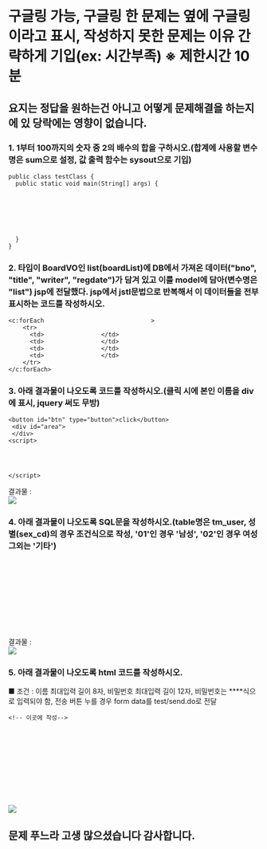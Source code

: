 # 구글링 가능, 구글링 한 문제는 옆에 구글링이라고 표시, 작성하지 못한 문제는 이유 간략하게 기입(ex: 시간부족) ※ 제한시간 10분
## 요지는 정답을 원하는건 아니고 어떻게 문제해결을 하는지에 있 당락에는 영향이 없습니다.

### 1. 1부터 100까지의 숫자 중 2의 배수의 합을 구하시오.(합계에 사용할 변수명은 sum으로 설정, 값 출력 함수는 sysout으로 기입)
~~~
public class testClass {
  public static void main(String[] args) {
  	
    
    
    
    
    
       
  }
}
~~~

### 2. 타입이 BoardVO인 list(boardList)에 DB에서 가져온 데이터("bno", "title", "writer", "regdate")가 담겨 있고 이를 model에 담아(변수명은 "list") jsp에 전달했다. jsp에서 jstl문법으로 반복해서 이 데이터들을 전부 표시하는 코드를 작성하시오.
~~~
<c:forEach                              >
    <tr>
      <td>                </td>
      <td>                </td>	
      <td>                </td>
      <td>                </td>
    </tr>
</c:forEach>
~~~

### 3. 아래 결과물이 나오도록 코드를 작성하시오.(클릭 시에 본인 이름을 div에 표시, jquery 써도 무방)
~~~
<button id="btn" type="button">click</button>
 <div id="area">
 </div>
<script>




</script> 
~~~
결과물 : <br/>
<img src="https://user-images.githubusercontent.com/44331989/94353167-ad7ba780-00a8-11eb-9650-fe2dbf54c7c1.PNG">


### 4. 아래 결과물이 나오도록 SQL문을 작성하시오.(table명은 tm_user, 성별(sex_cd)의 경우 조건식으로 작성, '01'인 경우 '남성', '02'인 경우 여성 그외는 '기타')
~~~











~~~
결과물 : <br/>
<img src="https://user-images.githubusercontent.com/44331989/108151937-35775200-711b-11eb-9ce1-925032402c07.png">



### 5. 아래 결과물이 나오도록 html 코드를 작성하시오.
■ 조건 : 이름 최대입력 길이 8자,
        비밀번호 최대입력 길이 12자, 비밀번호는 ****식으로 입력되야 함,
        전송 버튼 누를 경우 form data를 test/send.do로 전달
~~~
<!-- 이곳에 작성-->


	
    
    

	





~~~
<img src="https://user-images.githubusercontent.com/44331989/94006631-14fcd300-fddb-11ea-9b9a-f07da602ed5d.PNG">

## 문제 푸느라 고생 많으셨습니다 감사합니다.






